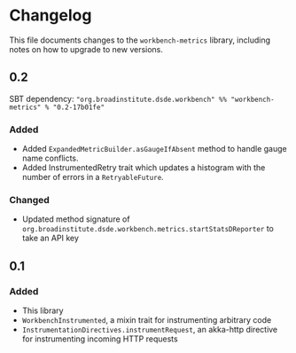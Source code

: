 # Changelog

This file documents changes to the `workbench-metrics` library, including notes on how to upgrade to new versions.

## 0.2

SBT dependency: `"org.broadinstitute.dsde.workbench" %% "workbench-metrics" % "0.2-17b01fe"`

### Added

- Added `ExpandedMetricBuilder.asGaugeIfAbsent` method to handle gauge name conflicts.
- Added InstrumentedRetry trait which updates a histogram with the number of errors in a `RetryableFuture`.

### Changed 

- Updated method signature of `org.broadinstitute.dsde.workbench.metrics.startStatsDReporter` to take an API key

## 0.1

### Added

- This library
- `WorkbenchInstrumented`, a mixin trait for instrumenting arbitrary code
- `InstrumentationDirectives.instrumentRequest`, an akka-http directive for instrumenting incoming HTTP requests
